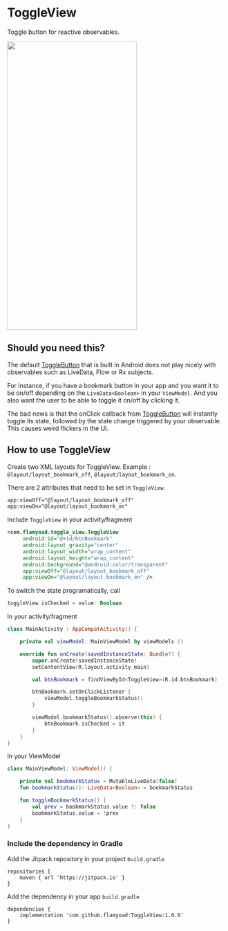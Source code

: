 # ToggleView
Toggle button for reactive observables.

<img src="https://user-images.githubusercontent.com/35066207/125737371-9660349f-3bc5-4df8-8076-07c4dec0b465.gif" width="300" height="667"/>

## Should you need this?
The default [ToggleButton](https://developer.android.com/guide/topics/ui/controls/togglebutton) that is built in Android does not play nicely 
with observables such as LiveData, Flow or Rx subjects.

For instance, if you have a bookmark button in your app and you want it to be on/off depending on the `LiveData<Boolean>` in your `ViewModel`.
And you also want the user to be able to toggle it on/off by clicking it.

The bad news is that the onClick callback from [ToggleButton](https://developer.android.com/guide/topics/ui/controls/togglebutton) 
will instantly toggle its state, followed by the state change triggered by your observable. This causes weird flickers in the UI.

## How to use ToggleView

Create two XML layouts for ToggleView. Example : `@layout/layout_bookmark_off`, `@layout/layout_bookmark_on`.

There are 2 attributes that need to be set in `ToggleView`.
```xml
app:viewOff="@layout/layout_bookmark_off"
app:viewOn="@layout/layout_bookmark_on"
```

Include `ToggleView` in your activity/fragment
```xml
<com.flamyoad.toggle_view.ToggleView
     android:id="@+id/btnBookmark"
     android:layout_gravity="center"
     android:layout_width="wrap_content"
     android:layout_height="wrap_content"
     android:background="@android:color/transparent"
     app:viewOff="@layout/layout_bookmark_off"
     app:viewOn="@layout/layout_bookmark_on" />
```

To switch the state programatically, call
```kt
toggleView.isChecked = value: Boolean
```

In your activity/fragment
```kt
class MainActivity : AppCompatActivity() {

    private val viewModel: MainViewModel by viewModels ()

    override fun onCreate(savedInstanceState: Bundle?) {
        super.onCreate(savedInstanceState)
        setContentView(R.layout.activity_main)

        val btnBookmark = findViewById<ToggleView>(R.id.btnBookmark)

        btnBookmark.setOnClickListener {
            viewModel.toggleBookmarkStatus()
        }

        viewModel.bookmarkStatus().observe(this) {
            btnBookmark.isChecked = it
        }
    }
}
```

In your ViewModel
```kt
class MainViewModel: ViewModel() {

    private val bookmarkStatus = MutableLiveData(false)
    fun bookmarkStatus(): LiveData<Boolean> = bookmarkStatus

    fun toggleBookmarkStatus() {
        val prev = bookmarkStatus.value ?: false
        bookmarkStatus.value = !prev
    }
}
```


### Include the dependency in Gradle 
Add the Jitpack repository in your project `build.gradle`
```
repositories {
    maven { url 'https://jitpack.io' }
}
```
Add the dependency in your app `build.gradle`
```
dependencies {
    implementation 'com.github.flamyoad:ToggleView:1.0.0'
}
```
